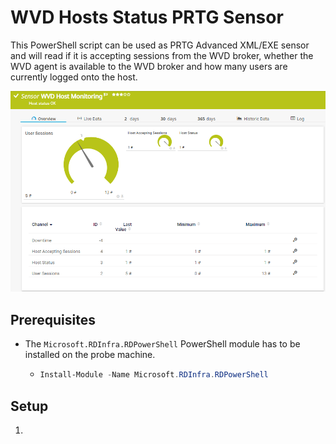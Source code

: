 # WVD Hosts Status PRTG Sensor

This PowerShell script can be used as  PRTG Advanced XML/EXE sensor and will read if it is accepting sessions from the WVD broker, whether the WVD agent is available to the WVD broker and how many users are currently logged onto the host.

![Screenshot](https://github.com/PylsaPylsa/Powershell/raw/master/WVD%20Hosts%20Status%20PRTG%20Status/screenshot.png)

## Prerequisites

* The `Microsoft.RDInfra.RDPowerShell` PowerShell module has to be installed on the probe machine.

  * ```powershell
    Install-Module -Name Microsoft.RDInfra.RDPowerShell
    ```

    

## Setup

1. 